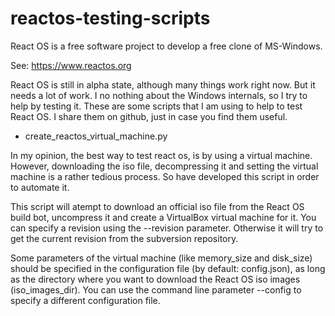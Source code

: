 # reactos-testing-scripts

React OS is a free software project to develop a free clone of MS-Windows.

See: https://www.reactos.org

React OS is still in alpha state, although many things work right now. But it needs a lot of work. I no nothing about the Windows internals, so I try to help by testing it. These are some scripts that I am using to help to test React OS. I share them on github, just in case you find them useful.

* create_reactos_virtual_machine.py

In my opinion, the best way to test react os, is by using a virtual machine. However, downloading the iso file, decompressing it and setting the virtual machine is a rather tedious process. So have developed this script in order to automate it.

This script will atempt to download an official iso file from the React OS 
build bot, uncompress it and create a VirtualBox virtual machine for it. 
You can specify a revision using the --revision parameter. Otherwise it will 
try to get the current revision from the subversion repository.

Some parameters of the virtual machine (like memory_size and disk_size) should be
specified in the configuration file (by default: config.json), as long as
the directory where you want to download the React OS iso images
(iso_images_dir). You can use the command line parameter --config to specify
a different configuration file.




